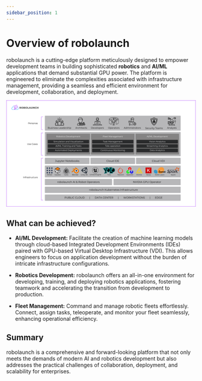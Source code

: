 ```yaml
---
sidebar_position: 1
---
```


# Overview of robolaunch

 robolaunch is a cutting-edge platform meticulously designed to empower development teams in building sophisticated **robotics** and **AI/ML** applications that demand substantial GPU power. The platform is engineered to eliminate the complexities associated with infrastructure management, providing a seamless and efficient environment for development, collaboration, and deployment.

![Overview of robolaunch](https://raw.githubusercontent.com/robolaunch/trademark/main/repository-media/docs/introduction/img/overview-of-robolaunch.png)

## What can be achieved?
- **AI/ML Development:** Facilitate the creation of machine learning models through cloud-based Integrated Development Environments (IDEs) paired with GPU-based Virtual Desktop Infrastructure (VDI). This allows engineers to focus on application development without the burden of intricate infrastructure configurations.

- **Robotics Development:** robolaunch offers an all-in-one environment for developing, training, and deploying robotics applications, fostering teamwork and accelerating the transition from development to production.

- **Fleet Management:** Command and manage robotic fleets effortlessly. Connect, assign tasks, teleoperate, and monitor your fleet seamlessly, enhancing operational efficiency.

## Summary
robolaunch is a comprehensive and forward-looking platform that not only meets the demands of modern AI and robotics development but also addresses the practical challenges of collaboration, deployment, and scalability for enterprises.
